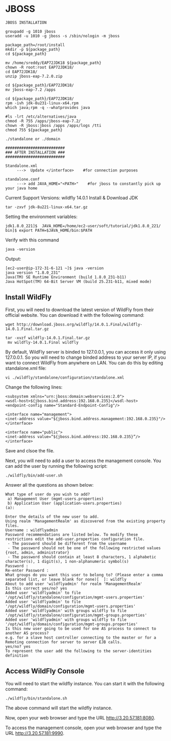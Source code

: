 # JBOSS 
```
JBOSS INSTALLATION 

groupadd -g 1010 jboss
useradd -u 1010 -g jboss -s /sbin/nologin -m jboss

package_path=/root/install
mkdir -p ${package_path}
cd ${package_path}

mv /home/sreddy/EAP72JDK18 ${package_path}
chown -R root:root EAP72JDK18/
cd EAP72JDK18/
unzip jboss-eap-7.2.0.zip

cd ${package_path}/EAP72JDK18/
mv jboss-eap-7.2 /apps

cd ${package_path}/EAP72JDK18/
rpm -ivh jdk-8u231-linux-x64.rpm
which java;rpm -q --whatprovides java

#ls -lrt /etc/alternatives/java
chmod -R 755 /apps/jboss-eap-7.2/
chown -R jboss:jboss /apps /apps/logs /tti
chmod 755 ${package_path}

./standalone or ./domain 

##########################
### AFTER INSTALLATION ###
##########################

Standalone.xml
     --->  Update </interface>    #for connection purposes
	 
standalone.conf 
     ---> add JAVA_HOME="<PATH>"	#for jboss to constantly pick up your java home
```

Current Support Versions: wildfly 14.0.1
Install & Download JDK
```
tar -zxvf jdk-8u221-linux-x64.tar.gz
```
Setting the environment variables:
```
jdk1.8.0_221]$  JAVA_HOME=/home/ec2-user/soft/tutorial/jdk1.8.0_221/
bin]$ export PATH=$JAVA_HOME/bin:$PATH
````
Verify with this command
```
java -version 
```
Output:
```
[ec2-user@ip-172-31-6-121 ~]$ java -version
java version "1.8.0_231"
Java(TM) SE Runtime Environment (build 1.8.0_231-b11)
Java HotSpot(TM) 64-Bit Server VM (build 25.231-b11, mixed mode)
```


## Install WildFly

First, you will need to download the latest version of WildFly from their official website. You can download it with the following command:

```wget http://download.jboss.org/wildfly/14.0.1.Final/wildfly-14.0.1.Final.tar.gz```
```
tar -xvzf wildfly-14.0.1.Final.tar.gz
 mv wildfly-14.0.1.Final wildfly
```

By default, WildFly server is binded to 127.0.0.1, you can access it only using 127.0.0.1. So you will need to change binded address to your server IP, if you want to connect WildFly from anywhere on LAN. You can do this by editing standalone.xml file: 
```
vi ./wildfly/standalone/configuration/standalone.xml
```
Change the following lines:
```
<subsystem xmlns="urn:jboss:domain:webservices:2.0">
<wsdl-host>${jboss.bind.address:192.168.0.235}</wsdl-host>
<endpoint-config name="Standard-Endpoint-Config"/>

<interface name="management">
<inet-address value="${jboss.bind.address.management:192.168.0.235}"/>
</interface>

<interface name="public">
<inet-address value=”${jboss.bind.address:192.168.0.235}”/>
</interface>
```
Save and clsoe the file.

Next, you will need to add a user to access the management console. You can add the user by running the following script:
```
./wildfly/bin/add-user.sh
```
Answer all the questions as shown below:
```
What type of user do you wish to add? 
 a) Management User (mgmt-users.properties) 
 b) Application User (application-users.properties)
(a): 

Enter the details of the new user to add.
Using realm 'ManagementRealm' as discovered from the existing property files.
Username : wildflyadmin
Password recommendations are listed below. To modify these restrictions edit the add-user.properties configuration file.
 - The password should be different from the username
 - The password should not be one of the following restricted values {root, admin, administrator}
 - The password should contain at least 8 characters, 1 alphabetic character(s), 1 digit(s), 1 non-alphanumeric symbol(s)
Password : 
Re-enter Password : 
What groups do you want this user to belong to? (Please enter a comma separated list, or leave blank for none)[  ]: wildfly
About to add user 'wildflyadmin' for realm 'ManagementRealm'
Is this correct yes/no? yes
Added user 'wildflyadmin' to file '/opt/wildfly/standalone/configuration/mgmt-users.properties'
Added user 'wildflyadmin' to file '/opt/wildfly/domain/configuration/mgmt-users.properties'
Added user 'wildflyadmin' with groups wildfly to file '/opt/wildfly/standalone/configuration/mgmt-groups.properties'
Added user 'wildflyadmin' with groups wildfly to file '/opt/wildfly/domain/configuration/mgmt-groups.properties'
Is this new user going to be used for one AS process to connect to another AS process? 
e.g. for a slave host controller connecting to the master or for a Remoting connection for server to server EJB calls.
yes/no? yes
To represent the user add the following to the server-identities definition 
```

## Access WildFly Console

You will need to start the wildfly instance. You can start it with the following command:
```
./wildfly/bin/standalone.sh
```
The above command will start the wildfly instance.

Now, open your web browser and type the URL http://3.20.57.181:8080. 

To access the management console, open your web browser and type the URL http://3.20.57.181:9990. 






